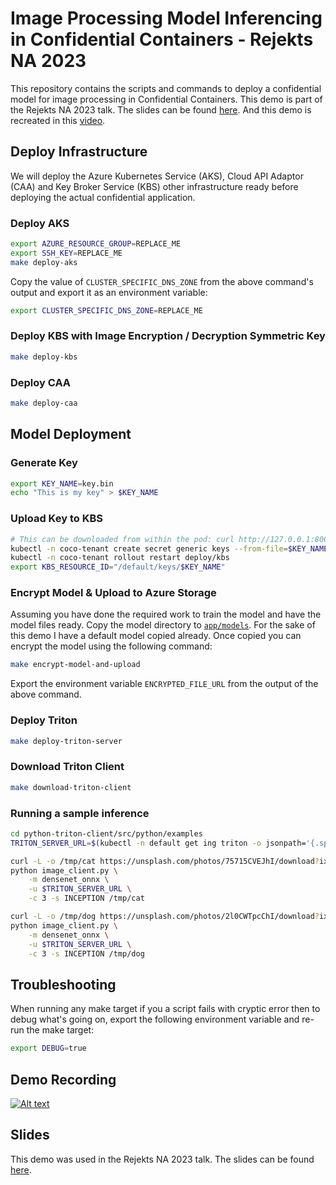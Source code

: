 # Image Processing Model Inferencing in Confidential Containers - Rejekts NA 2023

This repository contains the scripts and commands to deploy a confidential model for image processing in Confidential Containers. This demo is part of the Rejekts NA 2023 talk. The slides can be found [here](#slides). And this demo is recreated in this [video](#demo-recording).

## Deploy Infrastructure

We will deploy the Azure Kubernetes Service (AKS), Cloud API Adaptor (CAA) and Key Broker Service (KBS) other infrastructure ready before deploying the actual confidential application.

### Deploy AKS

```bash
export AZURE_RESOURCE_GROUP=REPLACE_ME
export SSH_KEY=REPLACE_ME
make deploy-aks
```

Copy the value of `CLUSTER_SPECIFIC_DNS_ZONE` from the above command's output and export it as an environment variable:

```bash
export CLUSTER_SPECIFIC_DNS_ZONE=REPLACE_ME
```

### Deploy KBS with Image Encryption / Decryption Symmetric Key

```bash
make deploy-kbs
```

### Deploy CAA

```bash
make deploy-caa
```

## Model Deployment

### Generate Key

```bash
export KEY_NAME=key.bin
echo "This is my key" > $KEY_NAME
```

### Upload Key to KBS

```bash
# This can be downloaded from within the pod: curl http://127.0.0.1:8006/cdh/resource/default/keys/key.bin
kubectl -n coco-tenant create secret generic keys --from-file=$KEY_NAME --dry-run=client -o yaml | kubectl apply -f -
kubectl -n coco-tenant rollout restart deploy/kbs
export KBS_RESOURCE_ID="/default/keys/$KEY_NAME"
```

### Encrypt Model & Upload to Azure Storage

Assuming you have done the required work to train the model and have the model files ready. Copy the model directory to [`app/models`](app/models). For the sake of this demo I have a default model copied already. Once copied you can encrypt the model using the following command:

```bash
make encrypt-model-and-upload
```

Export the environment variable `ENCRYPTED_FILE_URL` from the output of the above command.

### Deploy Triton

```bash
make deploy-triton-server
```

### Download Triton Client

```bash
make download-triton-client
```

### Running a sample inference

```bash
cd python-triton-client/src/python/examples
TRITON_SERVER_URL=$(kubectl -n default get ing triton -o jsonpath='{.spec.rules[0].host}')

curl -L -o /tmp/cat https://unsplash.com/photos/75715CVEJhI/download?ixid=M3wxMjA3fDB8MXxhbGx8fHx8fHx8fHwxNjk4Nzc5OTc1fA&force=true
python image_client.py \
    -m densenet_onnx \
    -u $TRITON_SERVER_URL \
    -c 3 -s INCEPTION /tmp/cat

curl -L -o /tmp/dog https://unsplash.com/photos/2l0CWTpcChI/download?ixid=M3wxMjA3fDB8MXxzZWFyY2h8Nnx8ZG9nfGVufDB8fHx8MTY5ODc2NjYyN3ww&force=true
python image_client.py \
    -m densenet_onnx \
    -u $TRITON_SERVER_URL \
    -c 3 -s INCEPTION /tmp/dog
```

## Troubleshooting

When running any make target if you a script fails with cryptic error then to debug what's going on, export the following environment variable and re-run the make target:

```bash
export DEBUG=true
```

## Demo Recording

[![Alt text](https://img.youtube.com/vi/8NtBJst10Lg/0.jpg)](https://www.youtube.com/watch?v=8NtBJst10Lg)

## Slides

This demo was used in the Rejekts NA 2023 talk. The slides can be found [here](https://docs.google.com/presentation/d/169t32ntmp63f8De39CCTcir0hIDcSWrD/edit?usp=sharing&ouid=105345025263841109643&rtpof=true&sd=true).
